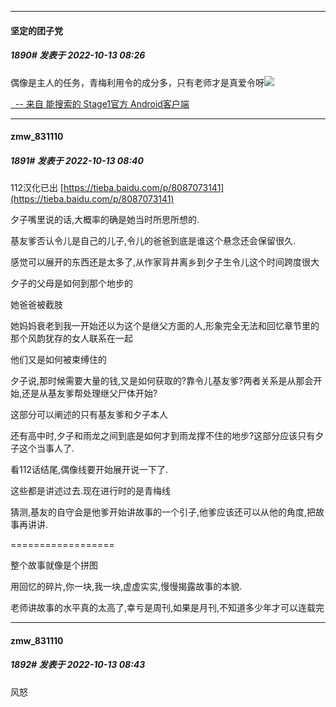 

*****

####  坚定的团子党  
##### 1890#       发表于 2022-10-13 08:26

偶像是主人的任务，青梅利用令的成分多，只有老师才是真爱令呀<img src="https://static.saraba1st.com/image/smiley/face2017/022.png" referrerpolicy="no-referrer">

[  -- 来自 能搜索的 Stage1官方 Android客户端](https://www.coolapk.com/apk/140634)



*****

####  zmw_831110  
##### 1891#       发表于 2022-10-13 08:40

112汉化已出
[https://tieba.baidu.com/p/8087073141](https://tieba.baidu.com/p/8087073141)

夕子嘴里说的话,大概率的确是她当时所思所想的.

基友爹否认令儿是自己的儿子,令儿的爸爸到底是谁这个悬念还会保留很久.

感觉可以展开的东西还是太多了,从作家背井离乡到夕子生令儿这个时间跨度很大

夕子的父母是如何到那个地步的

她爸爸被截肢

她妈妈衰老到我一开始还以为这个是继父方面的人,形象完全无法和回忆章节里的那个风韵犹存的女人联系在一起

他们又是如何被束缚住的

夕子说,那时候需要大量的钱,又是如何获取的?靠令儿基友爹?两者关系是从那会开始,还是从基友爹帮处理继父尸体开始?

这部分可以阐述的只有基友爹和夕子本人

还有高中时,夕子和雨龙之间到底是如何才到雨龙撑不住的地步?这部分应该只有夕子这个当事人了.

看112话结尾,偶像线要开始展开说一下了.

这些都是讲述过去.现在进行时的是青梅线

猜测,基友的自守会是他爹开始讲故事的一个引子,他爹应该还可以从他的角度,把故事再讲讲.

==================

整个故事就像是个拼图

用回忆的碎片,你一块,我一块,虚虚实实,慢慢揭露故事的本貌.

老师讲故事的水平真的太高了,幸亏是周刊,如果是月刊,不知道多少年才可以连载完

*****

####  zmw_831110  
##### 1892#       发表于 2022-10-13 08:43

风怒

